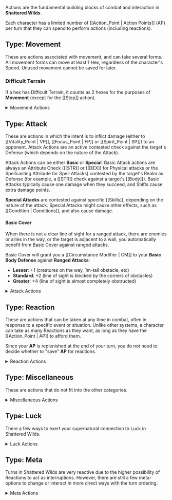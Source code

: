 Actions are the fundamental building blocks of combat and interaction in **Shattered Wilds**.

Each character has a limited number of [[Action_Point | Action Points]] (AP) per turn that they can spend to perform actions (including reactions).

## Type: Movement

These are actions associated with movement, and can take several forms. All movement forms can move at least 1 Hex, regardless of the character's Speed. Unused movement cannot be saved for later.

### Difficult Terrain

If a hex has Difficult Terrain, it counts as 2 hexes for the purposes of **Movement** (except for the [[Step]] action).

<details>
  <summary>Movement Actions</summary>
  <ul>
    <li>{% item "Stride", "type" %}</li>
    <li>{% item "Side_Step", "type" %}</li>
    <li>{% item "Get_Up", "type" %}</li>
    <li>{% item "Run", "type" %}</li>
    <li>{% item "Climb", "type" %}</li>
    <li>{% item "Swim", "type" %}</li>
    <li>{% item "Escape", "type" %}</li>
    <li>{% item "Drag_Grappler", "type" %}</li>
    <li>{% item "Stumble_Through", "type" %}</li>
    <li>{% item "Ride_Mount", "type" %}</li>
    <li>{% item "Hide", "type" %}</li>
    <li>{% item "Sneak", "type" %}</li>
    <li>{% item "Charge", "type" %}</li>
  </ul>
</details>

## Type: Attack

These are actions in which the intent is to inflict damage (either to [[Vitality_Point | VP]], [[Focus_Point | FP]] or [[Spirit_Point | SP]]) to an opponent. Attack Actions are an active contested check against the target's Defense (which depends on the nature of the Attack).

Attack Actions can be either **Basic** or **Special**. Basic Attack actions are always an Attribute Check ([[STR]] or [[DEX]] for Physical attacks or the Spellcasting Attribute for Spell Attacks) contested by the target's Realm as Defense (for example, a [[STR]] check against a target's [[Body]]). Basic Attacks typically cause one damage when they succeed, and Shifts cause extra damage points.

**Special Attacks** are contested against specific [[Skills]], depending on the nature of the attack. Special Attacks might cause other effects, such as [[Condition | Conditions]], and also cause damage.

#### Basic Cover

When there is not a clear line of sight for a ranged attack, there are enemies or allies in the way, or the target is adjacent to a wall, you automatically benefit from Basic Cover against ranged attacks.

Basic Cover will grant you a [[Circumstance Modifier | CM]] to your **Basic Body Defense** against **Ranged Attacks**:

* **Lesser**: +1 (creatures on the way, 1m-tall obstacle, etc)
* **Standard**: +2 (line of sight is blocked by the corners of obstacles)
* **Greater**: +4 (line of sight is almost completely obstructed)

<details>
  <summary>Attack Actions</summary>
  <ul>
    <li>{% item "Stun", "type" %}</li>
    <li>{% item "Feint", "type" %}</li>
    <li>{% item "Strike", "type" %}</li>
    <li>{% item "Focused_Strike", "type" %}</li>
    <li>{% item "Trip", "type" %}</li>
    <li>{% item "Shove", "type" %}</li>
    <li>{% item "Disarm", "type" %}</li>
    <li>{% item "Grapple", "type" %}</li>
  </ul>
</details>

## Type: Reaction

These are actions that can be taken at any time in combat, often in response to a specific event or situation. Unlike other systems, a character can take as many Reactions as they want, as long as they have the [[Action_Point | AP]] to afford them.

Since your **AP** is replenished at the end of your turn, you do not need to decide whether to "save" **AP** for reactions.

<details>
  <summary>Reaction Actions</summary>
  <ul>
    <li>{% item "Sheathe/Unsheathe", "type" %}</li>
    <li>{% item "Reload", "type" %}</li>
    <li>{% item "Catch_Breath", "type" %}</li>
    <li>{% item "Focus", "type" %}</li>
    <li>{% item "Inspire", "type" %}</li>
    <li>{% item "Heroic_Relentlessness", "type" %}</li>
  </ul>
</details>

## Type: Miscellaneous

These are actions that do not fit into the other categories.

<details>
  <summary>Miscellaneous Actions</summary>
  <ul>
    <li>{% item "Opportunity_Attack", "type" %}</li>
    <li>{% item "Dodge", "type" %}</li>
    <li>{% item "Take_Cover", "type" %}</li>
    <li>{% item "Shield_Block", "type" %}</li>
    <li>{% item "Shrug_Off", "type" %}</li>
    <li>{% item "Flank", "type" %}</li>
    <li>{% item "Taunt", "type" %}</li>
    <li>{% item "Distract", "type" %}</li>
  </ul>
</details>

## Type: Luck

There a few ways to exert your supernatural connection to Luck in Shattered Wilds.

<details>
  <summary>Luck Actions</summary>
  <ul>
    <li>{% item "Luck_Die", "type" %}</li>
    <li>{% item "Karmic_Resistance", "type" %}</li>
    <li>{% item "Write_History", "type" %}</li>
  </ul>
</details>

## Type: Meta

Turns in Shattered Wilds are very reactive due to the higher possibility of Reactions to act as interruptions. However, there are still a few meta-options to change or interact in more direct ways with the turn ordering.

<details>
  <summary>Meta Actions</summary>
  <ul>
    <li>{% item "Decrease_Initiative", "type" %}</li>
    <li>{% item "Prepare_Action", "type" %}</li>
    <li>{% item "Extra_Die", "type" %}</li>
  </ul>
</details>
